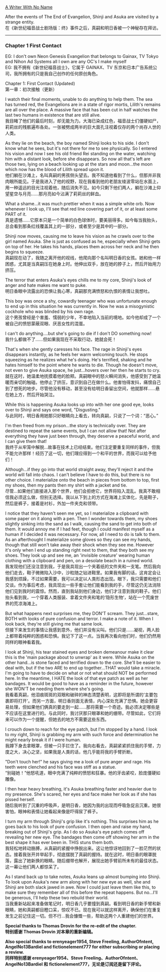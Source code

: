[A Writer With No Name](https://fanfiction.net/u/9572803/)

After the events of The End of Evangelion, Shinji and Asuka are visited by a strange entity.  
在《新世纪福音战士剧场版：终》事件之后，真嗣和明日香被一个神秘存在拜访。

---
### Chapter 1 First Contact

EG: I don't own Neon Genesis Evangelion that belongs to Gainax, TV Tokyo and Nihon Ad Systems all I own are any OC's I make myself  
EG: 我不拥有《新世纪福音战士》，它属于 GAINAX、TV 东京和日本广告系统公司，我所拥有的只是我自己创作的任何原创角色。

Chapter 1: First Contact (Updated)  
第一章：初次接触（更新）

I watch their final moments, unable to do anything to help them. The sea has turned red, the Evangelions are in a state of rigor mortis, Lilith's remains are all over the place. A massive face that has been cut in half watches the last two humans in existence that are still alive.  
我目睹了他们的最后时刻，却无能为力。大海已染成红色，福音战士们僵硬如尸，莉莉丝的残骸遍布各处。一张被劈成两半的巨大面孔注视着仅存的两个尚存人世的人类。

As they lie on the beach, the boy named Shinji looks to his side. I don't know what he sees, but it's not there for me to see physically. So I entered his vision and now I see his old friend Rei standing on the water, watching him with a distant look, before she disappears. So now all that's left are those two, lying on a beach looking up at the stars and moon...the moon which now has the blood of Lilith spread upon it.  
他们躺在沙滩上，名叫真嗣的男孩侧头望去。我不知道他看到了什么，但那并非我肉眼所能见。于是我进入了他的视野，现在我看到他的老朋友绫波零站在水面上，用一种遥远的目光注视着他，随后消失不见。如今只剩下他们两人，躺在沙滩上仰望星空与月亮……那月亮如今沾满了莉莉丝的鲜血。

What a shame...it was much prettier when it was a simple white orb. Now whenever I look up, I'll see that red line covering part of it, or at least some PART of it.  
真是遗憾……它原本只是一个简单的白色球体时，要美丽得多。如今每当我抬头，总会看到那条红线覆盖其上的一部分，或者至少是其中的一部分。

Shinji now moves, causing me to leave his vision as he crawls over to the girl named Asuka. She is just as confused as he, especially when Shinji gets on top of her. He takes his hands, places them across her neck and he then begins to squeeze.  
真嗣现在动了，我随之离开他的视线，他爬向那个名叫明日香的女孩。她和他一样困惑，尤其是当真嗣压在她身上时。他伸出双手，放在她的脖子上，然后开始用力挤压。

The terror that enters Asuka's eyes chills me to my core, Shinji's look of anger and hate makes me want to puke.  
明日香眼中流露出的恐惧让我心寒，真嗣那充满愤怒和仇恨的表情让我想吐。

This boy was once a shy, cowardly teenager who was unfortunate enough to end up in this situation he was currently in. Now he was a misogynistic cockhole who was blinded by his own rage.  
这个男孩曾经是个害羞、懦弱的少年，不幸地陷入当前的境地。如今他却成了一个被自己的愤怒蒙蔽双眼、厌恶女性的混蛋。

I can't do anything….but she's going to die if I don't DO something now!  
我什么都做不了……但如果我现在不采取行动，她就会死！

That's when she gently caresses his face. The rage in Shinji's eyes disappears instantly, as he feels her warm welcoming touch. He stops squeezing as he realizes what he's doing. He's terrified, shaking and he hates himself to the point where he wants to die. Though he doesn't move, not even to give Asuka space, he just...hovers over her then he starts to cry.  
就在这时，她温柔地抚摸着他的脸颊。真嗣眼中的怒火瞬间消失，他感受到了她温暖而亲切的触碰。他停止了挤压，意识到自己在做什么。他害怕得发抖，痛恨自己到了想死的地步。尽管他没有移动，甚至没有给明日香留出空间，他就那样……悬在她上方，然后开始哭泣。

While this is happening Asuka looks up into with her one good eye, looks over to Shinji and says one word, "Disgusting."  
与此同时，明日香用她那只好眼睛向上看去，转向真嗣，只说了一个词：“恶心。”

I'm then freed from my prison...the story is technically over. They are destined to repeat the same events, but I can not allow that! Not after everything they have just been through, they deserve a peaceful world, and I can give them that!  
我终于从牢笼中解脱...故事在技术上已经结束。他们注定要重复同样的事件，但我不能允许那样！经历了这一切，他们理应得到一个和平的世界，而我可以给予他们！

Although...if they go into that world straight away, they'll reject it and the world will fall into chaos. I can't believe I have to do this, but there is no other choice. I materialize onto the beach in pieces from bottom to top, first my shoes, then my pants then my shirt with a jacket and tie.  
尽管...如果他们直接进入那个世界，他们会拒绝它，世界将陷入混乱。我真不敢相信我必须这么做，但别无选择。我以从下到上的方式在海滩上实体化，先是鞋子，然后是裤子，接着是衬衫，外加一件夹克和领带。

I notice that they haven't seen me yet, so I materialize a clipboard with some paper on it along with a pen. Then I wonder towards them, my shoes slightly sinking into the sand as I walk, causing the sand to get into both of them. It would annoy me if I had feet, though I could manifest myself as a human if I decided it was necessary. For now, all I need to do is talk to them. As an afterthought I materialize some gloves so they can see my hands, though that still won't take away their shock when they see me. However it's only when I end up standing right next to them, that they both see my shoes. They look up and see me, an 'invisible creature' wearing human clothing with a clipboard and pen, on a desolate beach in a ruined world.  
我发现他们还没注意到我，于是我具现出一个夹着纸的文件夹和一支笔。然后我向他们走去，鞋子微微陷入沙中，沙粒随之钻进鞋里。如果我有脚的话，这肯定会让我感到烦躁，不过如果需要，我可以决定以人类形态出现。眼下，我只需要和他们交谈。作为事后考虑，我具现出一些手套让他们能看到我的手，尽管这仍无法消除他们见到我时的震惊。然而，直到我站到他们身边，他们才注意到我的鞋子。他们抬头看到我，一个穿着人类服装、拿着文件夹和笔的‘隐形生物’，站在一个荒废世界的荒凉海滩上。

But what happens next surprises me, they DON'T scream. They just...stare, BOTH with looks of pure confusion and terror. I make a note of it. When I look back, they're still giving me that same look.  
但接下来发生的事情让我感到意外，他们并没有尖叫。他们只是……凝视，两人脸上都带着纯粹的困惑和恐惧。我记下了这一点。当我再次看向他们时，他们仍然用同样的眼神看着我。

I look at Shinji, his tear stained eyes and broken demeanour make it clear this is the 'main package about to unwrap' as it were. While Asuka on the other hand...is stone faced and terrified down to the core. She'll be easier to deal with, but if the two ARE to end up together...THAT would take a miracle. I'm going to have to decide on what or not what should NOT be performed here. In the meantime, I HATE the look of that eye patch as well as her bandages. It would be good to have as a reminder in the future, however she WON'T be needing them where she's going.  
我看着真嗣，他泪痕斑斑的双眼和破碎的神态清楚表明，这即将是所谓的‘主要包裹即将打开’。而另一方面，明日香则面无表情，内心深处充满了恐惧。她会更容易处理，但如果他们俩真的要走到一起……那将需要一个奇迹。我必须决定哪些是不应该在这里进行的。与此同时，我讨厌那只眼罩和她的绷带。尽管如此，它们将来可以作为一个提醒，但她去的地方不需要这些东西。

I crouch down to reach for the eye patch, but I'm stopped by a hand. I look to my right, Shinji is grabbing my arm with such force and determination he might nearly break it if I were human.  
我蹲下身去拿眼罩，但被一只手拦住了。我向右看去，真嗣紧紧抓住我的手臂，力度之大，决心之坚，如果我是人类的话，他几乎能将我的手臂折断。

"Don't touch her!" he says giving me a look of pure anger and rage. His teeth were clenched and his face was stiff as a statue.  
“别碰她！”他怒吼道，眼中充满了纯粹的愤怒和狂暴。他的牙齿紧咬，脸庞僵硬如雕像。

I then hear heavy breathing, it's Asuka breathing faster and heavier due to my presence. She's scared, her eyes and face make her look as if she has pissed herself.  
随后我听到了沉重的呼吸声，是明日香，她因为我的出现而呼吸急促且沉重。她很害怕，眼神和表情让她看起来像是吓得尿了裤子。

I turn my arm through Shinji's grip like it's nothing. This surprises him as he goes back to his look of pure confusion. I then open and raise my hand, breaking out of Shinji's grip. As I do so Asuka's eye patch comes off revealing her new eye. The bandages then come off showing her arm in the best shape it has ever been in. THIS stuns them both.  
我轻松地转动胳膊，从真嗣的紧握中挣脱出来。这让他惊讶地回到了一脸茫然的状态。接着我张开并举起手，彻底摆脱了真嗣的握持。就在这时，明日香的眼罩脱落，露出了她新换的眼睛。随后绷带也解开，展现出她手臂前所未有的最佳状态。这一幕让他们两人都惊呆了。

As I stand back up to take notes, Asuka leans up almost bumping into Shinji. To look upon Asuka's new arm along with her new eye as well, she and Shinji are both slack jawed in awe. Now I could just leave them like this, to make sure they remember all of this before the repeat happens. But no...I'll be generous, I'll help these two rebuild their world.  
当我重新站起来准备做笔记时，明日香几乎要撞到真嗣。看到明日香的新手臂和新眼睛，她和真嗣都目瞪口呆，惊叹不已。现在我可以就这样离开，确保他们在重复发生之前记住这一切。但不行...我会慷慨一些，帮助这两个人重建他们的世界。

**Special thanks to Thomas Drovin for the re-edit of the chapter.  
特别感谢 Thomas Drovin 对本章的重新编辑。**

**Also special thanks to erenyeager1954, Steve Freeling, AuthorOfntent, AngelNo13Bardiel and fictionelement777 for either subscribing or placing a review.  
同样特别感谢 erenyeager1954、Steve Freeling、AuthorOfntent、AngelNo13Bardiel 和 fictionelement777，无论是订阅还是留下评论。**